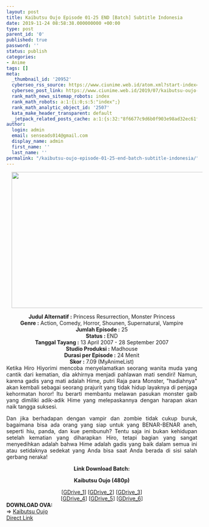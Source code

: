 ```yaml
---
layout: post
title: Kaibutsu Oujo Episode 01-25 END [Batch] Subtitle Indonesia
date: 2019-11-24 08:58:38.000000000 +00:00
type: post
parent_id: '0'
published: true
password: ''
status: publish
categories:
- Anime
tags: []
meta:
  _thumbnail_id: '20952'
  cyberseo_rss_source: https://www.ciunime.web.id/atom.xml?start-index=1651&max-results=150
  cyberseo_post_link: https://www.ciunime.web.id/2019/07/kaibutsu-oujo-episode-01-25-end-batch.html
  rank_math_news_sitemap_robots: index
  rank_math_robots: a:1:{i:0;s:5:"index";}
  rank_math_analytic_object_id: '2507'
  kata_make_header_transparent: default
  _jetpack_related_posts_cache: a:1:{s:32:"8f6677c9d6b0f903e98ad32ec61f8deb";a:2:{s:7:"expires";i:1656803353;s:7:"payload";a:0:{}}}
author:
  login: admin
  email: senseads014@gmail.com
  display_name: admin
  first_name: ''
  last_name: ''
permalink: "/kaibutsu-oujo-episode-01-25-end-batch-subtitle-indonesia/"
---
```

<div class="separator" style="clear: both; text-align: center;"><a href="https://1.bp.blogspot.com/-coWgZXDqIzg/XR-LRVyMP_I/AAAAAAAAbBk/hK2sayIGy4w03Aqhq-IvIih4KVqMKy7qgCLcBGAs/s1600/Kaibutsu%2BOujo.jpg" imageanchor="1" style="margin-left: 1em; margin-right: 1em;"><img border="0" data-original-height="720" data-original-width="1280" height="360" src="{{ site.baseurl }}/assets/2019/11/Kaibutsu%2BOujo.jpg" width="640" /></a></div>
<p>
<div style="text-align: center;"><b>Judul</b><b><b> Alternatif</b> :</b> Princess Resurrection, Monster Princess</div>
<div style="text-align: center;"><b><b>Genre :</b></b> Action, Comedy, Horror, Shounen, Supernatural, Vampire</div>
<div style="text-align: center;"><b>Jumlah Episode :</b> 25<br /><b>Status :&nbsp;</b>END<br /><b>Tanggal Tayang :</b> 13 April 2007 - 28 September 2007<br /><b>Studio Produksi :</b> Madhouse<br /><b>Durasi per Episode :</b> 24 Menit</div>
<div style="text-align: center;"><b>Skor :</b> 7.09 (MyAnimeList)</div>
<div style="text-align: center;"></div>
<div style="text-align: justify;">Ketika Hiro Hiyorimi mencoba menyelamatkan seorang wanita muda yang cantik dari kematian, dia akhirnya menjadi pahlawan mati sendiri! Namun, karena gadis yang mati adalah Hime, putri Raja para Monster, "hadiahnya" akan kembali sebagai seorang prajurit yang tidak hidup layaknya di penjaga kehormatan horor! Itu berarti membantu melawan pasukan monster gaib yang dimiliki adik-adik Hime yang melepaskannya dengan harapan akan naik tangga suksesi.</p>
<p>Dan jika berhadapan dengan vampir dan zombie tidak cukup buruk, bagaimana bisa ada orang yang siap untuk yang BENAR-BENAR aneh, seperti hiu, panda, dan kue pembunuh? Tentu saja ini bukan kehidupan setelah kematian yang diharapkan Hiro, tetapi bagian yang sangat menyedihkan adalah bahwa Hime adalah gadis yang baik dalam semua ini atau setidaknya sedekat yang Anda bisa saat Anda berada di sisi salah gerbang neraka!</p></div>
<div style="text-align: justify;"></div>
<div style="text-align: justify;"></div>
<div style="text-align: center;"><b>Link Download Batch:</b></div>
<div style="text-align: center;">
<div style="text-align: center;"></div>
<p><b>Kaibutsu Oujo (480p)</b></div>
<div style="text-align: center;">[<a href="https://drive.google.com/uc?export=download&amp;id=1RnhvjflEfoZiglDpGGiVo90stsH19flw" target="_blank" rel="noopener">GDrive_1</a>] [<a href="https://drive.google.com/uc?export=download&amp;id=1RKtEKYbThTV2ye4H1auwo1yUx1JUq0Dj" target="_blank" rel="noopener">GDrive_2</a>] [<a href="https://drive.google.com/uc?export=download&amp;id=1XV4UxRgUJ58N9gQhOD20TmvCzUzQ10Rr" target="_blank" rel="noopener">GDrive_3</a>]<br />[<a href="https://drive.google.com/uc?id=1Xv6AmCyNf0lpQBngvA1AYVaoFpEOVID2" target="_blank" rel="noopener">GDrive_4</a>] [<a href="https://drive.google.com/uc?id=12bptnOOLEFFgsZM2Xs5ykAIFK1zqIuga" target="_blank" rel="noopener">GDrive_5</a>] [<a href="https://drive.google.com/uc?id=1YZgHzgQkMB_VX-fa9lsdQ6cObx0gE5OM" target="_blank" rel="noopener">GDrive_6</a>]
<div style="text-align: left;"></div>
<div style="text-align: left;"></div>
<div style="text-align: left;"><b>DOWNLOAD OVA:</b></div>
<div style="text-align: left;"></div>
<div style="text-align: left;">=&gt;&nbsp;<a href="https://www.ciunime.web.id/2019/11/kaibutsu-oujo-episode-01-03-end-batch.html" target="_blank" rel="noopener">Kaibutsu Oujo</a></div>
<div style="text-align: left;"></div>
</div>
<link rel="stylesheet" href="https://cdnjs.cloudflare.com/ajax/libs/font-awesome/4.7.0/css/font-awesome.min.css" />
<div class="divbtn"> <a href="https://handymansurrender.com/fihup8buzv?key=94550f7ce39444073321dde3b8782f97" class="btn"><i class="fa fa-download"></i> Direct Link</a> </div>
